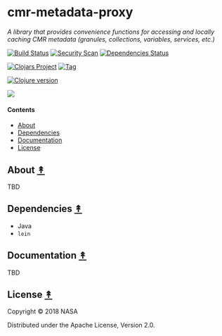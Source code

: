 # cmr-metadata-proxy

*A library that provides convenience functions for accessing and locally caching CMR metadata (granules, collections, variables, services, etc.)*

[![Build Status][travis-badge]][travis]
[![Security Scan][security-scan-badge]][travis]
[![Dependencies Status][deps-badge]][travis]

[![Clojars Project][clojars-badge]][clojars]
[![Tag][tag-badge]][tag]

[![Clojure version][clojure-v]](project.clj)

[![][logo]][logo]


#### Contents

* [About](#about-)
* [Dependencies](#dependencies-)
* [Documentation](#documentation-)
* [License](#license-)


## About [&#x219F;](#contents)

TBD


## Dependencies [&#x219F;](#contents)

* Java
* `lein`


## Documentation [&#x219F;](#contents)

TBD


## License [&#x219F;](#contents)

Copyright © 2018 NASA

Distributed under the Apache License, Version 2.0.


<!-- Named page links below: /-->

[logo]: https://avatars2.githubusercontent.com/u/32934967?s=200&v=4
[travis]: https://travis-ci.org/cmr-exchange/cmr-metadata-proxy
[travis-badge]: https://travis-ci.org/cmr-exchange/cmr-metadata-proxy.png?branch=master
[deps-badge]: https://img.shields.io/badge/deps%20check-passing-brightgreen.svg
[tag-badge]: https://img.shields.io/github/tag/cmr-exchange/cmr-metadata-proxy.svg
[tag]: https://github.com/cmr-exchange/cmr-metadata-proxy/tags
[clojure-v]: https://img.shields.io/badge/clojure-1.9.0-blue.svg
[clojars]: https://clojars.org/gov.nasa.earthdata/cmr-metadata-proxy
[clojars-badge]: https://img.shields.io/clojars/v/gov.nasa.earthdata/cmr-metadata-proxy.svg
[security-scan-badge]: https://img.shields.io/badge/nvd%2Fsecurity%20scan-passing-brightgreen.svg
